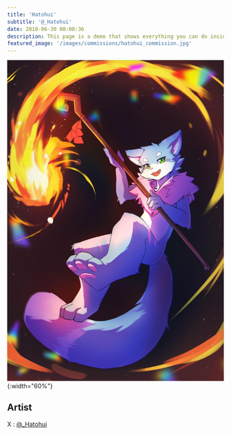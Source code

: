 ```yaml
---
title: 'Hatohui'
subtitle: '@_Hatohui'
date: 2018-06-30 00:00:36
description: This page is a demo that shows everything you can do inside portfolio and blog posts.
featured_image: '/images/commissions/hatohui_commission.jpg'
---
```


![](/images/commissions/hatohui_commission.jpg){:width="60%"}

## Artist

X : [@_Hatohui](https://twitter.com/_Hatohui)